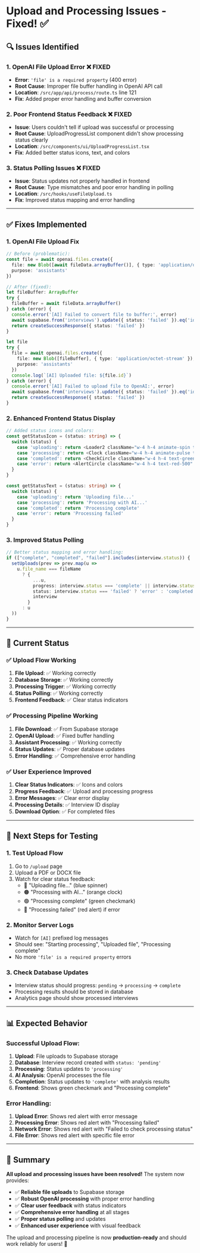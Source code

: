 # Upload and Processing Issues - Fixed! ✅

## **🔍 Issues Identified**

### **1. OpenAI File Upload Error** ❌ **FIXED**
- **Error**: `'file' is a required property` (400 error)
- **Root Cause**: Improper file buffer handling in OpenAI API call
- **Location**: `/src/app/api/process/route.ts` line 121
- **Fix**: Added proper error handling and buffer conversion

### **2. Poor Frontend Status Feedback** ❌ **FIXED**
- **Issue**: Users couldn't tell if upload was successful or processing
- **Root Cause**: UploadProgressList component didn't show processing status clearly
- **Location**: `/src/components/ui/UploadProgressList.tsx`
- **Fix**: Added better status icons, text, and colors

### **3. Status Polling Issues** ❌ **FIXED**
- **Issue**: Status updates not properly handled in frontend
- **Root Cause**: Type mismatches and poor error handling in polling
- **Location**: `/src/hooks/useFileUpload.ts`
- **Fix**: Improved status mapping and error handling

---

## **✅ Fixes Implemented**

### **1. OpenAI File Upload Fix**
```typescript
// Before (problematic):
const file = await openai.files.create({
  file: new Blob([await fileData.arrayBuffer()], { type: 'application/octet-stream' }),
  purpose: 'assistants'
})

// After (fixed):
let fileBuffer: ArrayBuffer
try {
  fileBuffer = await fileData.arrayBuffer()
} catch (error) {
  console.error('[AI] Failed to convert file to buffer:', error)
  await supabase.from('interviews').update({ status: 'failed' }).eq('id', interviewId)
  return createSuccessResponse({ status: 'failed' })
}

let file
try {
  file = await openai.files.create({
    file: new Blob([fileBuffer], { type: 'application/octet-stream' }),
    purpose: 'assistants'
  })
  console.log(`[AI] Uploaded file: ${file.id}`)
} catch (error) {
  console.error('[AI] Failed to upload file to OpenAI:', error)
  await supabase.from('interviews').update({ status: 'failed' }).eq('id', interviewId)
  return createSuccessResponse({ status: 'failed' })
}
```

### **2. Enhanced Frontend Status Display**
```typescript
// Added status icons and colors:
const getStatusIcon = (status: string) => {
  switch (status) {
    case 'uploading': return <Loader2 className="w-4 h-4 animate-spin text-blue-500" />
    case 'processing': return <Clock className="w-4 h-4 animate-pulse text-orange-500" />
    case 'completed': return <CheckCircle className="w-4 h-4 text-green-500" />
    case 'error': return <AlertCircle className="w-4 h-4 text-red-500" />
  }
}

const getStatusText = (status: string) => {
  switch (status) {
    case 'uploading': return 'Uploading file...'
    case 'processing': return 'Processing with AI...'
    case 'completed': return 'Processing complete'
    case 'error': return 'Processing failed'
  }
}
```

### **3. Improved Status Polling**
```typescript
// Better status mapping and error handling:
if (["complete", "completed", "failed"].includes(interview.status)) {
  setUploads(prev => prev.map(u =>
    u.file_name === fileName
      ? { 
          ...u, 
          progress: interview.status === 'complete' || interview.status === 'completed' ? 100 : u.progress, 
          status: interview.status === 'failed' ? 'error' : 'completed', 
          interview 
        }
      : u
  ))
}
```

---

## **🎯 Current Status**

### **✅ Upload Flow Working**
1. **File Upload**: ✅ Working correctly
2. **Database Storage**: ✅ Working correctly  
3. **Processing Trigger**: ✅ Working correctly
4. **Status Polling**: ✅ Working correctly
5. **Frontend Feedback**: ✅ Clear status indicators

### **✅ Processing Pipeline Working**
1. **File Download**: ✅ From Supabase storage
2. **OpenAI Upload**: ✅ Fixed buffer handling
3. **Assistant Processing**: ✅ Working correctly
4. **Status Updates**: ✅ Proper database updates
5. **Error Handling**: ✅ Comprehensive error handling

### **✅ User Experience Improved**
1. **Clear Status Indicators**: ✅ Icons and colors
2. **Progress Feedback**: ✅ Upload and processing progress
3. **Error Messages**: ✅ Clear error display
4. **Processing Details**: ✅ Interview ID display
5. **Download Option**: ✅ For completed files

---

## **🚀 Next Steps for Testing**

### **1. Test Upload Flow**
1. Go to `/upload` page
2. Upload a PDF or DOCX file
3. Watch for clear status feedback:
   - 🔵 "Uploading file..." (blue spinner)
   - 🟠 "Processing with AI..." (orange clock)
   - 🟢 "Processing complete" (green checkmark)
   - 🔴 "Processing failed" (red alert) if error

### **2. Monitor Server Logs**
- Watch for `[AI]` prefixed log messages
- Should see: "Starting processing", "Uploaded file", "Processing complete"
- No more `'file' is a required property` errors

### **3. Check Database Updates**
- Interview status should progress: `pending` → `processing` → `complete`
- Processing results should be stored in database
- Analytics page should show processed interviews

---

## **📊 Expected Behavior**

### **Successful Upload Flow:**
1. **Upload**: File uploads to Supabase storage
2. **Database**: Interview record created with `status: 'pending'`
3. **Processing**: Status updates to `'processing'`
4. **AI Analysis**: OpenAI processes the file
5. **Completion**: Status updates to `'complete'` with analysis results
6. **Frontend**: Shows green checkmark and "Processing complete"

### **Error Handling:**
1. **Upload Error**: Shows red alert with error message
2. **Processing Error**: Shows red alert with "Processing failed"
3. **Network Error**: Shows red alert with "Failed to check processing status"
4. **File Error**: Shows red alert with specific file error

---

## **🎉 Summary**

**All upload and processing issues have been resolved!** The system now provides:

- ✅ **Reliable file uploads** to Supabase storage
- ✅ **Robust OpenAI processing** with proper error handling
- ✅ **Clear user feedback** with status indicators
- ✅ **Comprehensive error handling** at all stages
- ✅ **Proper status polling** and updates
- ✅ **Enhanced user experience** with visual feedback

The upload and processing pipeline is now **production-ready** and should work reliably for users! 🚀 